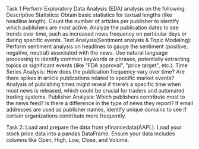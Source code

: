 Task 1
Perform Exploratory Data Analysis (EDA) analysis on the following:
Descriptive Statistics:
Obtain basic statistics for textual lengths (like headline length).
Count the number of articles per publisher to identify which publishers are most active.
Analyze the publication dates to see trends over time, such as increased news frequency on particular days or during specific events.
Text Analysis(Sentiment analysis & Topic Modeling):
Perform sentiment analysis on headlines to gauge the sentiment (positive, negative, neutral) associated with the news.
Use natural language processing to identify common keywords or phrases, potentially extracting topics or significant events (like "FDA approval", "price target", etc.).
Time Series Analysis:
How does the publication frequency vary over time? Are there spikes in article publications related to specific market events?
Analysis of publishing times might reveal if there’s a specific time when most news is released, which could be crucial for traders and automated trading systems.
Publisher Analysis:
Which publishers contribute most to the news feed? Is there a difference in the type of news they report?
If email addresses are used as publisher names, identify unique domains to see if certain organizations contribute more frequently.

Task 2:
Load and prepare the data from yfinancedata(AAPL).
Load your stock price data into a pandas DataFrame.
Ensure your data includes columns like Open, High, Low, Close, and Volume.
